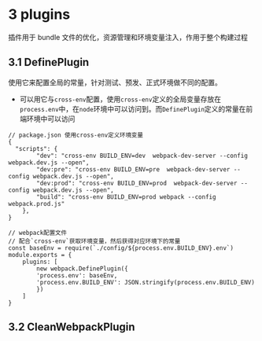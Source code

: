 # 3 plugins

插件⽤于 bundle ⽂件的优化，资源管理和环境变量注⼊，作⽤于整个构建过程

## 3.1 DefinePlugin

使用它来配置全局的常量，针对测试、预发、正式环境做不同的配置。

- 可以用它与`cross-env`配置，使用`cross-env`定义的全局变量存放在`process.env`中，在`node`环境中可以访问到。而`DefinePlugin`定义的常量在前端环境中可以访问

```JS
// package.json 使用cross-env定义环境变量
{
  "scripts": {
        "dev": "cross-env BUILD_ENV=dev  webpack-dev-server --config webpack.dev.js --open",
        "dev:pre": "cross-env BUILD_ENV=pre  webpack-dev-server --config webpack.dev.js --open",
        "dev:prod": "cross-env BUILD_ENV=prod  webpack-dev-server --config webpack.dev.js --open",
        "build": "cross-env BUILD_ENV=prod webpack --config webpack.prod.js"
    },
}

// webpack配置文件
// 配合`cross-env`获取环境变量，然后获得对应环境下的常量
const baseEnv = require(`./config/${process.env.BUILD_ENV}.env`)
module.exports = {
    plugins: [
        new webpack.DefinePlugin({
        'process.env': baseEnv,
        'process.env.BUILD_ENV': JSON.stringify(process.env.BUILD_ENV)
        })
    ]
}
```

## 3.2 CleanWebpackPlugin

> 每次构建前清楚 output 文件夹

```js
const { CleanWebpackPlugin } = require('clean-webpack-plugin')
module.exports = {
  plugins: [new CleanWebpackPlugin()] // 默认清除outpu文件夹
}
```

## 3.3 MiniCssExtractPlugin

> 提取 css 文件

```js
const MiniCssExtractPlugin = require('mini-css-extract-plugin')
module.exports = {
  module: {
    rules: [
      {
        test: /\.less$/,
        use: [
          MiniCssExtractPlugin.loader,
          {
            loader: 'css-loader',
            options: {
              modules: {
                localIdentName: '[path][name]__[local]--[hash:base64:5]',
                auto: true
              }
            }
          },
          'less-loader'
        ]
      }
    ]
  },
  plugins: [
    new MiniCssExtractPlugin({
      filename: '[name].[contenthash].css',
      chunkFilename: '[name].[contenthash].css'
    })
  ]
}
```

## 3.4 HtmlWebpackPlugin

> 可以根据 html 文件生成一个 HTML5 文件， 其中自动引入打包后的资源。

```js
const { CleanWebpackPlugin } = require('clean-webpack-plugin')
module.exports = {
  plugins: [
    new HtmlWebpackPlugin({
      filename: `pageName/index.html?[contenthash:8]`,
      template: path.join(__dirname, 'pageName', 'index.html'),
      chunks: [`pageName/index`],
      inject: true,
      minify: {
        removeComments: true,
        collapseWhitespace: true,
        removeAttributeQuotes: true
      }
    })
  ] // 默认清除outpu文件夹
}
```

## 3.5 HtmlWebpackPlugin

> 可以根据 html 文件生成一个 HTML5 文件， 其中自动引入打包后的资源,还可以压缩 HTML 文件。

```js
const HtmlWebpackPlugin = require('html-webpack-plugin')
module.exports = {
  plugins: [
    new HtmlWebpackPlugin({
      filename: `pageName/index.html?[contenthash:8]`,
      template: path.join(__dirname, 'pageName', 'index.html'),
      chunks: [`pageName/index`],
      inject: true,
      minify: {
        removeComments: true,
        collapseWhitespace: true,
        removeAttributeQuotes: true
      }
    })
  ] // 默认清除outpu文件夹
}
```

## 3.6 TerserWebpackPlugin

> 压缩 js 文件，可多进程并行压缩,去除代码中的打印。

```js
const TerserPlugin = require('terser-webpack-plugin')

module.exports = {
  optimization: {
    minimize: true,
    minimizer: [new TerserPlugin({
        cache:true，
         parallel: true,
         terserOptions:{
             compress: {
              warnings: false,
              drop_console: true,
              drop_debugger: true,
              pure_funcs: ['console.log']
          },
         }
    })]
  }
}
```

